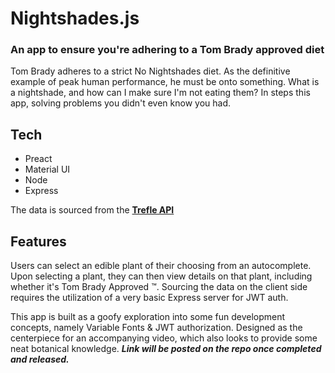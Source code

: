 # Nightshades.js
### An app to ensure you're adhering to a Tom Brady approved diet
Tom Brady adheres to a strict No Nightshades diet. As the definitive example of peak human performance, he must be onto something. What is a nightshade, and how can I make sure I'm not eating them? In steps this app, solving problems you didn't even know you had.

## Tech
- Preact
- Material UI
- Node
- Express 

The data is sourced from the [**Trefle API**](https://trefle.io/)

## Features
Users can select an edible plant of their choosing from an autocomplete. Upon selecting a plant, they can then view details on that plant, including whether it's Tom Brady Approved ™️. Sourcing the data on the client side requires the utilization of a very basic Express server for JWT auth.

This app is built as a goofy exploration into some fun development concepts, namely Variable Fonts & JWT authorization. Designed as the centerpiece for an accompanying video, which also looks to provide some neat botanical knowledge. ***Link will be posted on the repo once completed and released.***
